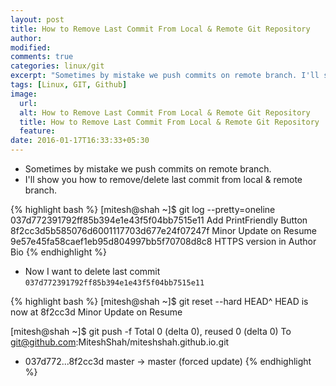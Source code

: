 ```yaml
---
layout: post
title: How to Remove Last Commit From Local & Remote Git Repository
author:
modified:
comments: true
categories: linux/git
excerpt: "Sometimes by mistake we push commits on remote branch. I'll show you how to remove/delete last commit from remote branch"
tags: [Linux, GIT, Github]
image:
  url:
  alt: How to Remove Last Commit From Local & Remote Git Repository
  title: How to Remove Last Commit From Local & Remote Git Repository
  feature:
date: 2016-01-17T16:33:33+05:30
---
```


* Sometimes by mistake we push commits on remote branch.
* I'll show you how to remove/delete last commit from local & remote branch.

{% highlight bash %}
[mitesh@shah ~]$ git log --pretty=oneline
037d772391792ff85b394e1e43f5f04bb7515e11 Add PrintFriendly Button
8f2cc3d5b585076d6001117703d677e24f07247f Minor Update on Resume
9e57e45fa58caef1eb95d804997bb5f70708d8c8 HTTPS version in Author Bio
{% endhighlight %}


* Now I want to delete last commit `037d772391792ff85b394e1e43f5f04bb7515e11`

{% highlight bash %}
[mitesh@shah ~]$ git reset --hard HEAD^
HEAD is now at 8f2cc3d Minor Update on Resume

[mitesh@shah ~]$ git push -f
Total 0 (delta 0), reused 0 (delta 0)
To git@github.com:MiteshShah/miteshshah.github.io.git
 + 037d772...8f2cc3d master -> master (forced update)
{% endhighlight %}
